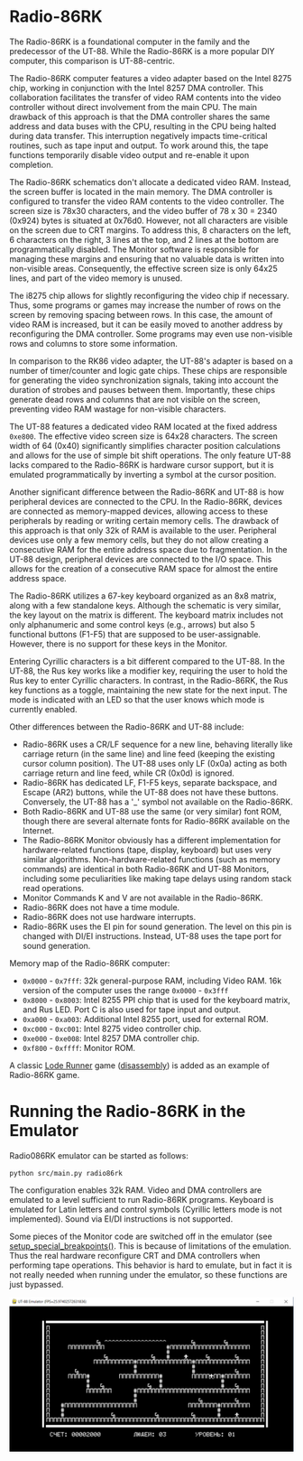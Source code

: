 # Radio-86RK

The Radio-86RK is a foundational computer in the family and the predecessor of the UT-88. While the Radio-86RK is a more popular DIY computer, this comparison is UT-88-centric.

The Radio-86RK computer features a video adapter based on the Intel 8275 chip, working in conjunction with the Intel 8257 DMA controller. This collaboration facilitates the transfer of video RAM contents into the video controller without direct involvement from the main CPU. The main drawback of this approach is that the DMA controller shares the same address and data buses with the CPU, resulting in the CPU being halted during data transfer. This interruption negatively impacts time-critical routines, such as tape input and output. To work around this, the tape functions temporarily disable video output and re-enable it upon completion.

The Radio-86RK schematics don't allocate a dedicated video RAM. Instead, the screen buffer is located in the main memory. The DMA controller is configured to transfer the video RAM contents to the video controller. The screen size is 78x30 characters, and the video buffer of 78 x 30 = 2340 (0x924) bytes is situated at 0x76d0. However, not all characters are visible on the screen due to CRT margins. To address this, 8 characters on the left, 6 characters on the right, 3 lines at the top, and 2 lines at the bottom are programmatically disabled. The Monitor software is responsible for managing these margins and ensuring that no valuable data is written into non-visible areas. Consequently, the effective screen size is only 64x25 lines, and part of the video memory is unused.

The i8275 chip allows for slightly reconfiguring the video chip if necessary. Thus, some programs or games may increase the number of rows on the screen by removing spacing between rows. In this case, the amount of video RAM is increased, but it can be easily moved to another address by reconfiguring the DMA controller. Some programs may even use non-visible rows and columns to store some information.

In comparison to the RK86 video adapter, the UT-88's adapter is based on a number of timer/counter and logic gate chips. These chips are responsible for generating the video synchronization signals, taking into account the duration of strobes and pauses between them. Importantly, these chips generate dead rows and columns that are not visible on the screen, preventing video RAM wastage for non-visible characters.

The UT-88 features a dedicated video RAM located at the fixed address `0xe800`. The effective video screen size is 64x28 characters. The screen width of 64 (0x40) significantly simplifies character position calculations and allows for the use of simple bit shift operations. The only feature UT-88 lacks compared to the Radio-86RK is hardware cursor support, but it is emulated programmatically by inverting a symbol at the cursor position.

Another significant difference between the Radio-86RK and UT-88 is how peripheral devices are connected to the CPU. In the Radio-86RK, devices are connected as memory-mapped devices, allowing access to these peripherals by reading or writing certain memory cells. The drawback of this approach is that only 32k of RAM is available to the user. Peripheral devices use only a few memory cells, but they do not allow creating a consecutive RAM for the entire address space due to fragmentation. In the UT-88 design, peripheral devices are connected to the I/O space. This allows for the creation of a consecutive RAM space for almost the entire address space.

The Radio-86RK utilizes a 67-key keyboard organized as an 8x8 matrix, along with a few standalone keys. Although the schematic is very similar, the key layout on the matrix is different. The keyboard matrix includes not only alphanumeric and some control keys (e.g., arrows) but also 5 functional buttons (F1-F5) that are supposed to be user-assignable. However, there is no support for these keys in the Monitor.

Entering Cyrillic characters is a bit different compared to the UT-88. In the UT-88, the Rus key works like a modifier key, requiring the user to hold the Rus key to enter Cyrillic characters. In contrast, in the Radio-86RK, the Rus key functions as a toggle, maintaining the new state for the next input. The mode is indicated with an LED so that the user knows which mode is currently enabled.

Other differences between the Radio-86RK and UT-88 include:
- Radio-86RK uses a CR/LF sequence for a new line, behaving literally like carriage return (in the same line) and line feed (keeping the existing cursor column position). The UT-88 uses only LF (0x0a) acting as both carriage return and line feed, while CR (0x0d) is ignored.
- Radio-86RK has dedicated LF, F1-F5 keys, separate backspace, and Escape (AR2) buttons, while the UT-88 does not have these buttons. Conversely, the UT-88 has a '_' symbol not available on the Radio-86RK.
- Both Radio-86RK and UT-88 use the same (or very similar) font ROM, though there are several alternate fonts for Radio-86RK available on the Internet.
- The Radio-86RK Monitor obviously has a different implementation for hardware-related functions (tape, display, keyboard) but uses very similar algorithms. Non-hardware-related functions (such as memory commands) are identical in both Radio-86RK and UT-88 Monitors, including some peculiarities like making tape delays using random stack read operations.
- Monitor Commands K and V are not available in the Radio-86RK.
- Radio-86RK does not have a time module.
- Radio-86RK does not use hardware interrupts.
- Radio-86RK uses the EI pin for sound generation. The level on this pin is changed with DI/EI instructions. Instead, UT-88 uses the tape port for sound generation.

Memory map of the Radio-86RK computer:
- `0x0000` - `0x7fff`: 32k general-purpose RAM, including Video RAM. 16k version of the computer uses the range `0x0000` - `0x3fff`
- `0x8000` - `0x8003`: Intel 8255 PPI chip that is used for the keyboard matrix, and Rus LED. Port C is also used for tape input and output.
- `0xa000` - `0xa003`: Additional Intel 8255 port, used for external ROM.
- `0xc000` - `0xc001`: Intel 8275 video controller chip.
- `0xe000` - `0xe008`: Intel 8257 DMA controller chip.
- `0xf800` - `0xffff`: Monitor ROM.

A classic [Lode Runner](../tapes/LRUNNER.rku) game ([disassembly](disassembly/LRUNNER.asm)) is added as an example of Radio-86RK game.

# Running the Radio-86RK in the Emulator

Radio086RK emulator can be started as follows:
```
python src/main.py radio86rk
```

The configuration enables 32k RAM. Video and DMA controllers are emulated to a level sufficient to run Radio-86RK programs. Keyboard is emulated for Latin letters and control symbols (Cyrillic letters mode is not implemented). Sound via EI/DI instructions is not supported. 

Some pieces of the Monitor code are switched off in the emulator (see [setup_special_breakpoints()](../src/main.py). This is because of limitations of the emulation. Thus the real hardware reconfigure CRT and DMA controllers when performing tape operations. This behavior is hard to emulate, but in fact it is not really needed when running under the emulator, so these functions are just bypassed.

![](images/loderunner.png)

